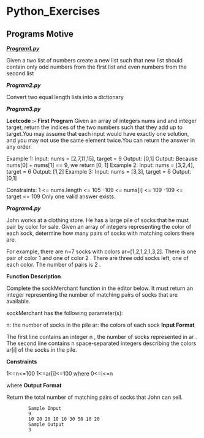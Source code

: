 # Python_Exercises
## Programs Motive


<u> ***Program1.py*** </u>

   Given a two list of numbers create a new list such that new list should contain only odd numbers from the first list and even numbers from the second list



***Program2.py***

   Convert two equal length lists into a dictionary


***Program3.py***

   **Leetcode :- First Program**
    Given an array of integers nums and and integer target, return the indices of the two numbers such that they add up to target.You may assume that each input would have exactly one solution, and you may not use the same element twice.You can return the answer in any order.
 
Example 1:
Input: nums = [2,7,11,15], target = 9
Output: [0,1]
Output: Because nums[0] + nums[1] == 9, we return [0, 1]
Example 2:
Input: nums = [3,2,4], target = 6
Output: [1,2]
Example 3:
Input: nums = [3,3], target = 6
Output: [0,1]
 
Constraints:
1 <= nums.length <= 105
-109 <= nums[i] <= 109
-109 <= target <= 109
Only one valid answer exists.



***Program4.py***

   John works at a clothing store. He has a large pile of socks that he must pair by color for sale. Given an array of integers representing the color of each sock, 
determine how many pairs of socks with matching colors there are.

For example, there are n=7 socks with colors ar=[1,2,1,2,1,3,2]. 
There is one pair of color 1 and one of color 2 . 
There are three odd socks left, one of each color. The number of pairs is 2 .

   **Function Description**

Complete the sockMerchant function in the editor below. It must return an integer representing the number of matching pairs of socks that are available.

sockMerchant has the following parameter(s):

n: the number of socks in the pile
ar: the colors of each sock
   **Input Format**

The first line contains an integer n , the number of socks represented in ar .
The second line contains n space-separated integers describing the colors ar[i] of the socks in the pile.

   **Constraints**

1<=n<=100
1<=ar[i]<=100 where 0<=i<=n

   where 
   **Output Format**

Return the total number of matching pairs of socks that John can sell.

            Sample Input
            9
            10 20 20 10 10 30 50 10 20
            Sample Output
            3


